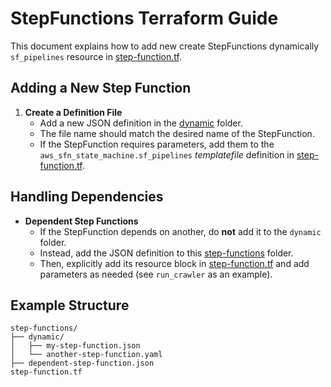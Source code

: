# StepFunctions Terraform Guide

This document explains how to add new create StepFunctions dynamically `sf_pipelines` resource in [step-function.tf](../step-function.tf).

## Adding a New Step Function

1. **Create a Definition File**
    - Add a new JSON definition in the [dynamic](./dynamic/) folder.
    - The file name should match the desired name of the StepFunction.
    - If the StepFunction requires parameters, add them to the `aws_sfn_state_machine.sf_pipelines` _templatefile_ definition in [step-function.tf](../step-function.tf).

## Handling Dependencies

- **Dependent Step Functions**
  - If the StepFunction depends on another, do **not** add it to the `dynamic` folder.
  - Instead, add the JSON definition to this [step-functions](./) folder.
  - Then, explicitly add its resource block in [step-function.tf](../step-function.tf) and add parameters as needed (see `run_crawler` as an example).

## Example Structure

```
step-functions/
├── dynamic/
│   ├── my-step-function.json
│   └── another-step-function.yaml
├── dependent-step-function.json
step-function.tf
```


